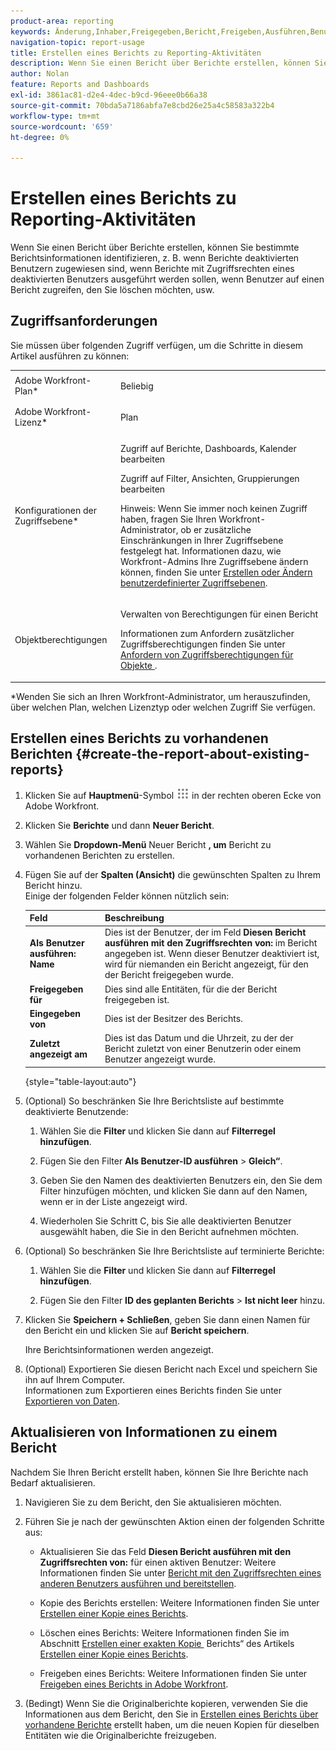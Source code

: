 ```yaml
---
product-area: reporting
keywords: Änderung,Inhaber,Freigegeben,Bericht,Freigeben,Ausführen,Benutzer,Zugriff,Rechte,Eingegeben,Zuletzt angezeigt,Datum,Reporting,Aktivitäten
navigation-topic: report-usage
title: Erstellen eines Berichts zu Reporting-Aktivitäten
description: Wenn Sie einen Bericht über Berichte erstellen, können Sie bestimmte Berichtsinformationen identifizieren, z. B. wenn Berichte deaktivierten Benutzern zugewiesen sind, wenn Berichte mit Zugriffsrechten eines deaktivierten Benutzers ausgeführt werden sollen, wenn Benutzer auf einen Bericht zugreifen, den Sie löschen möchten, usw.
author: Nolan
feature: Reports and Dashboards
exl-id: 3861ac81-d2e4-4dec-b9cd-96eee0b66a38
source-git-commit: 70bda5a7186abfa7e8cbd26e25a4c58583a322b4
workflow-type: tm+mt
source-wordcount: '659'
ht-degree: 0%

---
```


# Erstellen eines Berichts zu Reporting-Aktivitäten

Wenn Sie einen Bericht über Berichte erstellen, können Sie bestimmte Berichtsinformationen identifizieren, z. B. wenn Berichte deaktivierten Benutzern zugewiesen sind, wenn Berichte mit Zugriffsrechten eines deaktivierten Benutzers ausgeführt werden sollen, wenn Benutzer auf einen Bericht zugreifen, den Sie löschen möchten, usw.

## Zugriffsanforderungen

Sie müssen über folgenden Zugriff verfügen, um die Schritte in diesem Artikel ausführen zu können:

<table style="table-layout:auto"> 
 <col> 
 <col> 
 <tbody> 
  <tr> 
   <td role="rowheader">Adobe Workfront-Plan*</td> 
   <td> <p>Beliebig</p> </td> 
  </tr> 
  <tr> 
   <td role="rowheader">Adobe Workfront-Lizenz*</td> 
   <td> <p>Plan </p> </td> 
  </tr> 
  <tr> 
   <td role="rowheader">Konfigurationen der Zugriffsebene*</td> 
   <td> <p>Zugriff auf Berichte, Dashboards, Kalender bearbeiten</p> <p>Zugriff auf Filter, Ansichten, Gruppierungen bearbeiten</p> <p>Hinweis: Wenn Sie immer noch keinen Zugriff haben, fragen Sie Ihren Workfront-Administrator, ob er zusätzliche Einschränkungen in Ihrer Zugriffsebene festgelegt hat. Informationen dazu, wie Workfront-Admins Ihre Zugriffsebene ändern können, finden Sie unter <a href="../../../administration-and-setup/add-users/configure-and-grant-access/create-modify-access-levels.md" class="MCXref xref">Erstellen oder Ändern benutzerdefinierter Zugriffsebenen</a>.</p> </td> 
  </tr> 
  <tr> 
   <td role="rowheader">Objektberechtigungen</td> 
   <td> <p>Verwalten von Berechtigungen für einen Bericht</p> <p>Informationen zum Anfordern zusätzlicher Zugriffsberechtigungen finden Sie unter <a href="../../../workfront-basics/grant-and-request-access-to-objects/request-access.md" class="MCXref xref">Anfordern von Zugriffsberechtigungen für Objekte </a>.</p> </td> 
  </tr> 
 </tbody> 
</table>

&#42;Wenden Sie sich an Ihren Workfront-Administrator, um herauszufinden, über welchen Plan, welchen Lizenztyp oder welchen Zugriff Sie verfügen.

## Erstellen eines Berichts zu vorhandenen Berichten {#create-the-report-about-existing-reports}

1. Klicken Sie auf **Hauptmenü**-Symbol ![Hauptmenüsymbol](assets/main-menu-icon.png) in der rechten oberen Ecke von Adobe Workfront.
1. Klicken Sie **Berichte** und dann **Neuer Bericht**.
1. Wählen Sie **Dropdown-Menü** Neuer Bericht **, um** Bericht zu vorhandenen Berichten zu erstellen.

1. Fügen Sie auf der **Spalten (Ansicht)** die gewünschten Spalten zu Ihrem Bericht hinzu.\
   Einige der folgenden Felder können nützlich sein:

   | Feld | Beschreibung |
   |---|---|
   | **Als Benutzer ausführen: Name** | Dies ist der Benutzer, der im Feld **Diesen Bericht ausführen mit den Zugriffsrechten von:** im Bericht angegeben ist. Wenn dieser Benutzer deaktiviert ist, wird für niemanden ein Bericht angezeigt, für den der Bericht freigegeben wurde. |
   | **Freigegeben für** | Dies sind alle Entitäten, für die der Bericht freigegeben ist. |
   | **Eingegeben von** | Dies ist der Besitzer des Berichts. |
   | **Zuletzt angezeigt am** | Dies ist das Datum und die Uhrzeit, zu der der Bericht zuletzt von einer Benutzerin oder einem Benutzer angezeigt wurde. |

   {style="table-layout:auto"}

1. (Optional) So beschränken Sie Ihre Berichtsliste auf bestimmte deaktivierte Benutzende:

   1. Wählen Sie die **Filter** und klicken Sie dann auf **Filterregel hinzufügen**.

   1. Fügen Sie den Filter **Als Benutzer-ID ausführen** > **Gleich“**.

   1. Geben Sie den Namen des deaktivierten Benutzers ein, den Sie dem Filter hinzufügen möchten, und klicken Sie dann auf den Namen, wenn er in der Liste angezeigt wird.
   1. Wiederholen Sie Schritt C, bis Sie alle deaktivierten Benutzer ausgewählt haben, die Sie in den Bericht aufnehmen möchten.

1. (Optional) So beschränken Sie Ihre Berichtsliste auf terminierte Berichte:

   1. Wählen Sie die **Filter** und klicken Sie dann auf **Filterregel hinzufügen**.

   1. Fügen Sie den Filter **ID des geplanten Berichts** > **Ist nicht leer** hinzu.

1. Klicken Sie **Speichern + Schließen**, geben Sie dann einen Namen für den Bericht ein und klicken Sie auf **Bericht speichern**.

   Ihre Berichtsinformationen werden angezeigt.

1. (Optional) Exportieren Sie diesen Bericht nach Excel und speichern Sie ihn auf Ihrem Computer.\
   Informationen zum Exportieren eines Berichts finden Sie unter [Exportieren von Daten](../../../reports-and-dashboards/reports/creating-and-managing-reports/export-data.md).

## Aktualisieren von Informationen zu einem Bericht

Nachdem Sie Ihren Bericht erstellt haben, können Sie Ihre Berichte nach Bedarf aktualisieren.

1. Navigieren Sie zu dem Bericht, den Sie aktualisieren möchten.
1. Führen Sie je nach der gewünschten Aktion einen der folgenden Schritte aus:

   * Aktualisieren Sie das Feld **Diesen Bericht ausführen mit den Zugriffsrechten von:** für einen aktiven Benutzer: Weitere Informationen finden Sie unter [Bericht mit den Zugriffsrechten eines anderen Benutzers ausführen und bereitstellen](../../../reports-and-dashboards/reports/creating-and-managing-reports/run-deliver-report-access-rights-another-user.md).

   * Kopie des Berichts erstellen: Weitere Informationen finden Sie unter [Erstellen einer Kopie eines Berichts](../../../reports-and-dashboards/reports/creating-and-managing-reports/create-copy-report.md).
   * Löschen eines Berichts: Weitere Informationen finden Sie im Abschnitt [Erstellen einer exakten Kopie &#x200B;](../../../reports-and-dashboards/reports/creating-and-managing-reports/create-copy-report.md#update2) Berichts“ des Artikels [Erstellen einer Kopie eines Berichts](../../../reports-and-dashboards/reports/creating-and-managing-reports/create-copy-report.md).

   * Freigeben eines Berichts: Weitere Informationen finden Sie unter [Freigeben eines Berichts in Adobe Workfront](../../../reports-and-dashboards/reports/creating-and-managing-reports/share-report.md).

1. (Bedingt) Wenn Sie die Originalberichte kopieren, verwenden Sie die Informationen aus dem Bericht, den Sie in [Erstellen eines Berichts über vorhandene Berichte](#create-the-report-about-existing-reports) erstellt haben, um die neuen Kopien für dieselben Entitäten wie die Originalberichte freizugeben.
